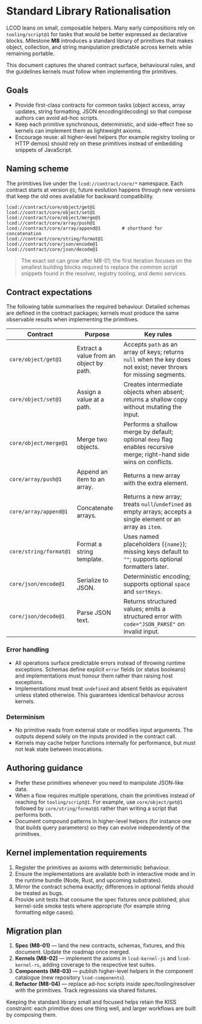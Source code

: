 # Standard Library Rationalisation

LCOD leans on small, composable helpers. Many early compositions rely on
`tooling/script@1` for tasks that would be better expressed as declarative
blocks. Milestone **M8** introduces a standard library of primitives that makes
object, collection, and string manipulation predictable across kernels while
remaining portable.

This document captures the shared contract surface, behavioural rules, and the
guidelines kernels must follow when implementing the primitives.

## Goals

- Provide first-class contracts for common tasks (object access, array updates,
  string formatting, JSON encoding/decoding) so that compose authors can avoid
  ad-hoc scripts.
- Keep each primitive synchronous, deterministic, and side-effect free so
  kernels can implement them as lightweight axioms.
- Encourage reuse: all higher-level helpers (for example registry tooling or
  HTTP demos) should rely on these primitives instead of embedding snippets of
  JavaScript.

## Naming scheme

The primitives live under the `lcod://contract/core/*` namespace. Each contract
starts at version `@1`; future evolution happens through new versions that keep
the old ones available for backward compatibility.

```
lcod://contract/core/object/get@1
lcod://contract/core/object/set@1
lcod://contract/core/object/merge@1
lcod://contract/core/array/push@1
lcod://contract/core/array/append@1        # shorthand for concatenation
lcod://contract/core/string/format@1
lcod://contract/core/json/encode@1
lcod://contract/core/json/decode@1
```

> The exact set can grow after M8-01; the first iteration focuses on the
> smallest building blocks required to replace the common script snippets found
> in the resolver, registry tooling, and demo services.

## Contract expectations

The following table summarises the required behaviour. Detailed schemas are
defined in the contract packages; kernels must produce the same observable
results when implementing the primitives.

| Contract | Purpose | Key rules |
|----------|---------|-----------|
| `core/object/get@1` | Extract a value from an object by path. | Accepts `path` as an array of keys; returns `null` when the key does not exist; never throws for missing segments. |
| `core/object/set@1` | Assign a value at a path. | Creates intermediate objects when absent; returns a shallow copy without mutating the input. |
| `core/object/merge@1` | Merge two objects. | Performs a shallow merge by default; optional `deep` flag enables recursive merge; right-hand side wins on conflicts. |
| `core/array/push@1` | Append an item to an array. | Returns a new array with the extra element. |
| `core/array/append@1` | Concatenate arrays. | Returns a new array; treats `null`/`undefined` as empty arrays; accepts a single element or an array as `item`. |
| `core/string/format@1` | Format a string template. | Uses named placeholders (`{name}`); missing keys default to `""`; supports optional formatters later. |
| `core/json/encode@1` | Serialize to JSON. | Deterministic encoding; supports optional `space` and `sortKeys`. |
| `core/json/decode@1` | Parse JSON text. | Returns structured values; emits a structured error with `code="JSON_PARSE"` on invalid input. |

### Error handling

- All operations surface predictable errors instead of throwing runtime
  exceptions. Schemas define explicit `error` fields (or status booleans) and
  implementations must honour them rather than raising host exceptions.
- Implementations must treat `undefined` and absent fields as equivalent unless
  stated otherwise. This guarantees identical behaviour across kernels.

### Determinism

- No primitive reads from external state or modifies input arguments. The
  outputs depend solely on the inputs provided in the contract call.
- Kernels may cache helper functions internally for performance, but must not
  leak state between invocations.

## Authoring guidance

- Prefer these primitives whenever you need to manipulate JSON-like data.
- When a flow requires multiple operations, chain the primitives instead of
  reaching for `tooling/script@1`. For example, use `core/object/get@1`
  followed by `core/string/format@1` rather than writing a script that performs
  both.
- Document compound patterns in higher-level helpers (for instance one that
  builds query parameters) so they can evolve independently of the primitives.

## Kernel implementation requirements

1. Register the primitives as axioms with deterministic behaviour.
2. Ensure the implementations are available both in interactive mode and in
   the runtime bundle (Node, Rust, and upcoming substrates).
3. Mirror the contract schema exactly; differences in optional fields should be
   treated as bugs.
4. Provide unit tests that consume the spec fixtures once published, plus
   kernel-side smoke tests where appropriate (for example string formatting
   edge cases).

## Migration plan

1. **Spec (M8-01)** — land the new contracts, schemas, fixtures, and this
   document. Update the roadmap once merged.
2. **Kernels (M8-02)** — implement the axioms in `lcod-kernel-js` and
   `lcod-kernel-rs`, adding coverage to the respective test suites.
3. **Components (M8-03)** — publish higher-level helpers in the component
   catalogue (new repository `lcod-components`).
4. **Refactor (M8-04)** — replace ad-hoc scripts inside spec/tooling/resolver
   with the primitives. Track regressions via shared fixtures.

Keeping the standard library small and focused helps retain the KISS
constraint: each primitive does one thing well, and larger workflows are built
by composing them.
